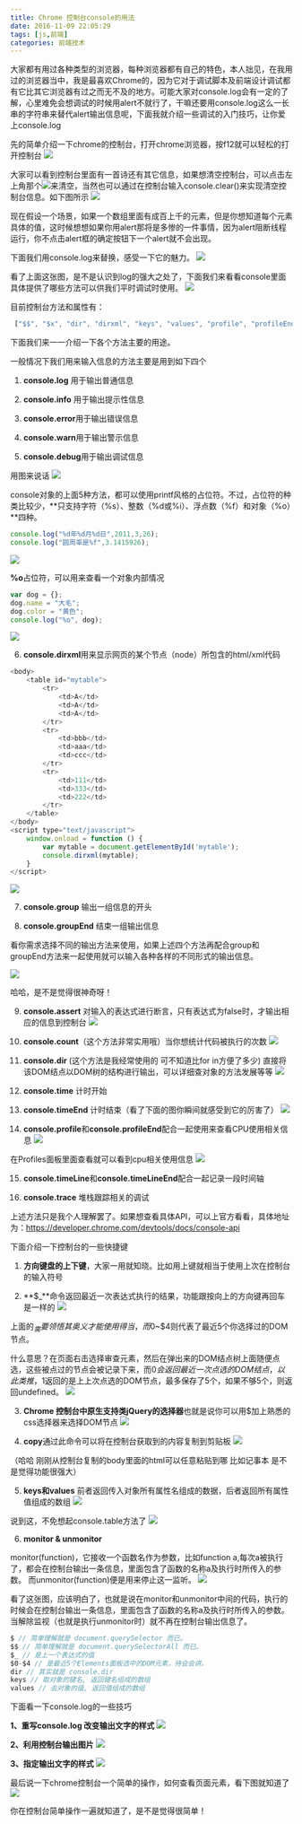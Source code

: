 ```yaml
---
title: Chrome 控制台console的用法
date: 2016-11-09 22:05:29
tags: [js,前端]
categories: 前端技术
---
```


大家都有用过各种类型的浏览器，每种浏览器都有自己的特色，本人拙见，在我用过的浏览器当中，我是最喜欢Chrome的，因为它对于调试脚本及前端设计调试都有它比其它浏览器有过之而无不及的地方。可能大家对console.log会有一定的了解，心里难免会想调试的时候用alert不就行了，干嘛还要用console.log这么一长串的字符串来替代alert输出信息呢，下面我就介绍一些调试的入门技巧，让你爱上console.log

先的简单介绍一下chrome的控制台，打开chrome浏览器，按f12就可以轻松的打开控制台
![](http://ww1.sinaimg.cn/mw690/6941baebjw1eo6t5dsyh4j211y0k6q7k.jpg)

<!--more-->

大家可以看到控制台里面有一首诗还有其它信息，如果想清空控制台，可以点击左上角那个![](http://images.cnitblog.com/blog/457824/201411/230851146562060.png)来清空，当然也可以通过在控制台输入console.clear()来实现清空控制台信息。如下图所示
![](http://ww4.sinaimg.cn/mw690/6941baebjw1eo6t5c40imj20il04jgm4.jpg)


现在假设一个场景，如果一个数组里面有成百上千的元素，但是你想知道每个元素具体的值，这时候想想如果你用alert那将是多惨的一件事情，因为alert阻断线程运行，你不点击alert框的确定按钮下一个alert就不会出现。

下面我们用console.log来替换，感受一下它的魅力。
![](http://ww3.sinaimg.cn/mw690/6941baebjw1eo6t5bd0ymj20o905jabn.jpg)


看了上面这张图，是不是认识到log的强大之处了，下面我们来看看console里面具体提供了哪些方法可以供我们平时调试时使用。
![](http://ww1.sinaimg.cn/mw690/6941baebjw1eo6t5ae765j20ea0cimz7.jpg)


目前控制台方法和属性有：
```js
 ["$$", "$x", "dir", "dirxml", "keys", "values", "profile", "profileEnd", "monitorEvents", "unmonitorEvents", "inspect", "copy", "clear", "getEventListeners", "undebug", "monitor", "unmonitor", "table", "$0", "$1", "$2", "$3", "$4", "$_"]
```

下面我们来一一介绍一下各个方法主要的用途。

一般情况下我们用来输入信息的方法主要是用到如下四个

1. **console.log** 用于输出普通信息

2. **console.info** 用于输出提示性信息

3. **console.error**用于输出错误信息

4. **console.warn**用于输出警示信息

5. **console.debug**用于输出调试信息

用图来说话
![](http://ww1.sinaimg.cn/mw690/6941baebjw1eo6t59n8uej209w03mdfx.jpg)


console对象的上面5种方法，都可以使用printf风格的占位符。不过，占位符的种类比较少，**只支持字符（%s）、整数（%d或%i）、浮点数（%f）和对象（%o）**四种。

```js
console.log("%d年%d月%d日",2011,3,26);
console.log("圆周率是%f",3.1415926);
```
![](http://ww1.sinaimg.cn/mw690/6941baebjw1eo6t58xe0jj20f9037aao.jpg)

**%o**占位符，可以用来查看一个对象内部情况
```js
var dog = {};
dog.name = "大毛";
dog.color = "黄色";
console.log("%o", dog);
```
![](http://ww4.sinaimg.cn/mw690/6941baebjw1eo6tbbgxqfj2095043jrr.jpg)


6. **console.dirxml**用来显示网页的某个节点（node）所包含的html/xml代码
```js
<body>
    <table id="mytable">
        <tr>
            <td>A</td>
            <td>A</td>
            <td>A</td>
        </tr>
        <tr>
            <td>bbb</td>
            <td>aaa</td>
            <td>ccc</td>
        </tr>
        <tr>
            <td>111</td>
            <td>333</td>
            <td>222</td>
        </tr>
    </table>
</body>
<script type="text/javascript">
    window.onload = function () {
        var mytable = document.getElementById('mytable');
        console.dirxml(mytable);
    }
</script>
```
![](http://ww2.sinaimg.cn/mw690/6941baebjw1eo6tc9egt1j209807kq3e.jpg)


7. **console.group** 输出一组信息的开头

8. **console.groupEnd** 结束一组输出信息

看你需求选择不同的输出方法来使用，如果上述四个方法再配合group和groupEnd方法来一起使用就可以输入各种各样的不同形式的输出信息。

![](http://ww2.sinaimg.cn/mw690/6941baebjw1eo6tdedmvnj20ec04iq38.jpg)

哈哈，是不是觉得很神奇呀！

9. **console.assert** 对输入的表达式进行断言，只有表达式为false时，才输出相应的信息到控制台
![](http://ww1.sinaimg.cn/mw690/6941baebjw1eo6t587ydgj20gx03ddgg.jpg)


10. **console.count**（这个方法非常实用哦）当你想统计代码被执行的次数
![](http://ww1.sinaimg.cn/mw690/6941baebjw1eo6t57cdldj20e306c75a.jpg)


11. **console.dir** (这个方法是我经常使用的 可不知道比for in方便了多少) 直接将该DOM结点以DOM树的结构进行输出，可以详细查对象的方法发展等等
![](http://ww4.sinaimg.cn/mw690/6941baebjw1eo6t56i2p8j20ew0avab2.jpg)


12. **console.time** 计时开始

13. **console.timeEnd**  计时结束（看了下面的图你瞬间就感受到它的厉害了）
![](http://ww4.sinaimg.cn/mw690/6941baebjw1eo6t55rxtej20e808ndhq.jpg)

14. **console.profile**和**console.profileEnd**配合一起使用来查看CPU使用相关信息
![](http://ww3.sinaimg.cn/mw690/6941baebjw1eo6t54ndn6j20e906b0tr.jpg)

在Profiles面板里面查看就可以看到cpu相关使用信息
![](http://ww4.sinaimg.cn/mw690/6941baebjw1eo6t53grshj20iw05vab0.jpg)

15. **console.timeLine**和**console.timeLineEnd**配合一起记录一段时间轴

16. **console.trace**  堆栈跟踪相关的调试

上述方法只是我个人理解罢了。如果想查看具体API，可以上官方看看，具体地址为：https://developer.chrome.com/devtools/docs/console-api



下面介绍一下控制台的一些快捷键

1. **方向键盘的上下键**，大家一用就知晓。比如用上键就相当于使用上次在控制台的输入符号

2. **$_**命令返回最近一次表达式执行的结果，功能跟按向上的方向键再回车是一样的
![](http://ww1.sinaimg.cn/mw690/6941baebjw1eo6t52eylvj20f604sdg3.jpg)

上面的$_需要领悟其奥义才能使用得当，而$0~$4则代表了最近5个你选择过的DOM节点。

什么意思？在页面右击选择审查元素，然后在弹出来的DOM结点树上面随便点选，这些被点过的节点会被记录下来，而$0会返回最近一次点选的DOM结点，以此类推，$1返回的是上上次点选的DOM节点，最多保存了5个，如果不够5个，则返回undefined。
![](http://ww1.sinaimg.cn/large/6941baebjw1eo6t51jeohg20n80cntdf.gif)

3. **Chrome 控制台中原生支持类jQuery的选择器**也就是说你可以用$加上熟悉的css选择器来选择DOM节点
![](http://ww2.sinaimg.cn/mw690/6941baebjw1eo6t4zmpnyj20zo0bojvq.jpg)


4. **copy**通过此命令可以将在控制台获取到的内容复制到剪贴板
![](http://ww3.sinaimg.cn/mw690/6941baebjw1eo6t4y2o5uj20fi03f3ys.jpg)

（哈哈 刚刚从控制台复制的body里面的html可以任意粘贴到哪 比如记事本  是不是觉得功能很强大）

5. **keys和values** 前者返回传入对象所有属性名组成的数据，后者返回所有属性值组成的数组
![](http://ww2.sinaimg.cn/mw690/6941baebjw1eo6t4wuki6j20du05umxv.jpg)

说到这，不免想起console.table方法了
![](http://ww2.sinaimg.cn/mw690/6941baebjw1eo6t4vy093j210y0gzgnj.jpg)


6. **monitor & unmonitor**

monitor(function)，它接收一个函数名作为参数，比如function a,每次a被执行了，都会在控制台输出一条信息，里面包含了函数的名称a及执行时所传入的参数。
而unmonitor(function)便是用来停止这一监听。
![](http://ww4.sinaimg.cn/mw690/6941baebjw1eo6t4uttxoj20f405c74y.jpg)


看了这张图，应该明白了，也就是说在monitor和unmonitor中间的代码，执行的时候会在控制台输出一条信息，里面包含了函数的名称a及执行时所传入的参数。当解除监视（也就是执行unmonitor时）就不再在控制台输出信息了。
```js
$ // 简单理解就是 document.querySelector 而已。
$$ // 简单理解就是 document.querySelectorAll 而已。
$_ // 是上一个表达式的值
$0-$4 // 是最近5个Elements面板选中的DOM元素，待会会讲。
dir // 其实就是 console.dir
keys // 取对象的键名, 返回键名组成的数组
values // 去对象的值, 返回值组成的数组
```


下面看一下console.log的一些技巧

**1、重写console.log 改变输出文字的样式**
![](http://ww1.sinaimg.cn/mw690/6941baebjw1eo6t4txwawj20nt06xjtd.jpg)

**2、利用控制台输出图片**
![](http://ww4.sinaimg.cn/large/6941baebjw1eo6t4tc4szg20mc080758.gif)

**3、指定输出文字的样式**
![](http://ww3.sinaimg.cn/mw690/6941baebjw1eo6t4s44kvj210b04zq56.jpg)

最后说一下chrome控制台一个简单的操作，如何查看页面元素，看下图就知道了
![](http://ww1.sinaimg.cn/mw690/6941baebjw1eo6t4r4nc2j20os0amwh5.jpg)

你在控制台简单操作一遍就知道了，是不是觉得很简单！
